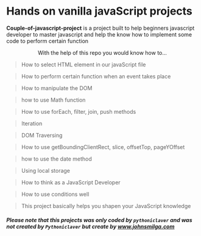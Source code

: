 # Hands on vanilla javaScript projects

**Couple-of-javascript-project** is a project built to help beginners javascript developer to master javascript and help the know how to implement some code to perform certain function

<p style="text-align: center;">With the help of this repo you would know how to...</p>

> How to select HTML element in our javaScript file

> How to perform certain function when an event takes place

> How to manipulate the DOM

> how to use Math function

> How to use forEach, filter, join, push methods

> Iteration

> DOM Traversing

> How to use getBoundingClientRect, slice, offsetTop, pageYOffset

> how to use the date method

> Using local storage

> How to think as a JavaScript Developer

> How to use conditions well

> This project basically helps you shapen your JavaScript knowledge
#### *Please note that this projects was only coded by `pythoniclaver` and was not created by `Pythoniclaver` but create by <!--  [John Smilga](www.johnsmilga.com)--> <a href="www.johnsmilga.com">www.johnsmilga.com</a>*